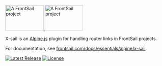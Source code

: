 <p>
  <a href="https://www.frontsail.com/#gh-light-mode-only" target="_blank">
    <img src="https://brand.frontsail.com/logo-github-dark.svg" alt="A FrontSail project" width="120" height="80">
  </a>
  <a href="https://www.frontsail.com/#gh-dark-mode-only" target="_blank">
    <img src="https://brand.frontsail.com/logo-github-light.svg" alt="A FrontSail project" width="120" height="80">
  </a>
</p>

X-sail is an [Alpine.js](https://github.com/alpinejs/alpine) plugin for handling router links in FrontSail projects.

For documentation, see [frontsail.com/docs/essentials/alpine/x-sail](https://www.frontsail.com/docs/essentials/alpine/x-sail).

<p>
  <a href="https://github.com/frontsail/x-sail/releases"><img src="https://img.shields.io/github/v/release/frontsail/x-sail?display_name=tag&style=flat-square" alt="Latest Release"></a>
  <a href="https://github.com/frontsail/x-sail/blob/main/LICENSE"><img src="https://img.shields.io/github/license/frontsail/x-sail.svg?style=flat-square" alt="License"></a>
</p>